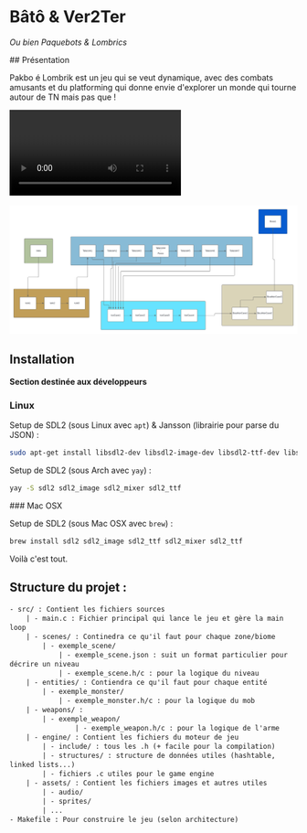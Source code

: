 # Bâtô & Ver2Ter
*Ou bien Paquebots & Lombrics*

## Présentation

Pakbo é Lombrik est un jeu qui se veut dynamique, avec des combats amusants et du platforming qui donne envie d'explorer un monde qui tourne autour de TN mais pas que !

![Trailer](./TRAILER-2.mp4)

![Map actuelle](./gdp/Diagramme_lvl.png)

## Installation

**Section destinée aux développeurs**

### Linux

Setup de SDL2 (sous Linux avec `apt`) & Jansson (librairie pour parse du JSON) :

```sh
sudo apt-get install libsdl2-dev libsdl2-image-dev libsdl2-ttf-dev libsdl2-mixer-dev libjansson-dev
```

Setup de SDL2 (sous Arch avec `yay`) :

```sh
yay -S sdl2 sdl2_image sdl2_mixer sdl2_ttf
```

### Mac OSX

Setup de SDL2 (sous Mac OSX avec `brew`) :

```sh
brew install sdl2 sdl2_image sdl2_ttf sdl2_mixer sdl2_ttf
```

Voilà c'est tout. 


## Structure du projet :

```
- src/ : Contient les fichiers sources
	| - main.c : Fichier principal qui lance le jeu et gère la main loop
	| - scenes/ : Continedra ce qu'il faut pour chaque zone/biome
		| - exemple_scene/
			| - exemple_scene.json : suit un format particulier pour décrire un niveau
			| - exemple_scene.h/c : pour la logique du niveau
	| - entities/ : Contiendra ce qu'il faut pour chaque entité
		| - exemple_monster/
			| - exemple_monster.h/c : pour la logique du mob
	| - weapons/ :
		| - exemple_weapon/
				| - exemple_weapon.h/c : pour la logique de l'arme
	| - engine/ : Contient les fichiers du moteur de jeu
		| - include/ : tous les .h (+ facile pour la compilation)
		| - structures/ : structure de données utiles (hashtable, linked lists...)
		| - fichiers .c utiles pour le game engine
	| - assets/ : Contient les fichiers images et autres utiles
		| - audio/
		| - sprites/
		| ...
- Makefile : Pour construire le jeu (selon architecture)
```
